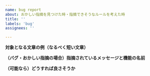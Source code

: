 ```yaml
---
name: bug report
about: おかしい指摘を見つけた時・指摘できそうなルールを考えた時
title: ''
labels: 'bug'
assignees: ''

---
```


**対象となる文章の例（なるべく短い文章）**



**（バグ・おかしい指摘の場合）指摘されているメッセージと機能の名前**



**（可能なら）どうすれば良さそうか**
